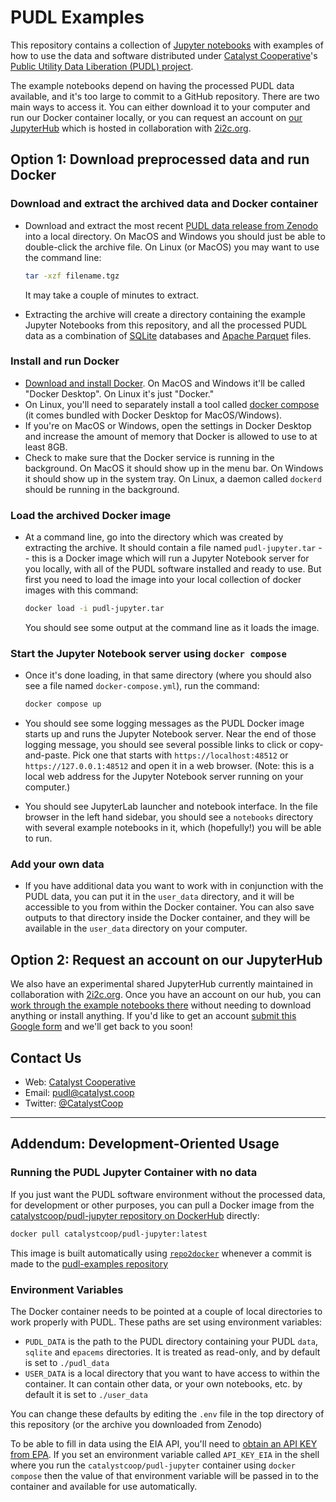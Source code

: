 # PUDL Examples

This repository contains a collection of
[Jupyter notebooks](https://jupyter.org) with examples of how to use the data
and software distributed under [Catalyst Cooperative](https://catalyst.coop)'s
[Public Utility Data Liberation (PUDL) project](https://github.com/catalyst-cooperative/pudl).

The example notebooks depend on having the processed PUDL data available, and
it's too large to commit to a GitHub repository. There are two main ways to
access it. You can either download it to your computer and run our Docker
container locally, or you can request an account on
[our JupyterHub](https://catalyst-cooperative.pilot.2i2c.cloud/) which is
hosted in collaboration with [2i2c.org](https://2i2c.org).

## Option 1: Download preprocessed data and run Docker

### Download and extract the archived data and Docker container

* Download and extract the most recent
  [PUDL data release from Zenodo](https://doi.org/10.5281/zenodo.3653158)
  into a local directory. On MacOS and Windows you should just be able to
  double-click the archive file. On Linux (or MacOS) you may want to use the
  command line:

  ```sh
  tar -xzf filename.tgz
  ```

  It may take a couple of minutes to extract.
* Extracting the archive will create a directory containing the example Jupyter
  Notebooks from this repository, and all the processed PUDL data as a combination of
  [SQLite](https://www.sqlite.org) databases and
  [Apache Parquet](https://parquet.apache.org/) files.

### Install and run Docker

* [Download and install Docker](https://docs.docker.com/get-docker/). On MacOS
  and Windows it'll be called "Docker Desktop". On Linux it's just "Docker."
* On Linux, you'll need to separately install a tool called
  [docker compose](https://docs.docker.com/compose/cli-command/#install-on-linux)
  (it comes bundled with Docker Desktop for MacOS/Windows).
* If you're on MacOS or Windows, open the settings in Docker Desktop and
  increase the amount of memory that Docker is allowed to use to at least 8GB.
* Check to make sure that the Docker service is running in the background. On
  MacOS it should show up in the menu bar. On Windows it should show up in the
  system tray. On Linux, a daemon called `dockerd` should be running in the
  background.

### Load the archived Docker image

* At a command line, go into the directory which was created by extracting the
  archive. It should contain a file named `pudl-jupyter.tar` -- this is
  a Docker image which will run a Jupyter Notebook server for you locally, with
  all of the PUDL software installed and ready to use. But first you need to
  load the image into your local collection of docker images with this
  command:

  ```sh
  docker load -i pudl-jupyter.tar
  ```

  You should see some output at the command line as it loads the image.

### Start the Jupyter Notebook server using `docker compose`

* Once it's done loading, in that same directory (where you should also see a
  file named `docker-compose.yml`), run the command:

  ```sh
  docker compose up
  ```

* You should see some logging messages as the PUDL Docker image starts up and
  runs the Jupyter Notebook server. Near the end of those logging message, you
  should see several possible links to click or copy-and-paste.
  Pick one that starts with `https://localhost:48512` or
  `https://127.0.0.1:48512` and open it in a web browser. (Note: this is a local
  web address for the Jupyter Notebook server running on your computer.)
* You should see JupyterLab launcher and notebook interface. In the file
  browser in the left hand sidebar, you should see a `notebooks` directory with
  several example notebooks in it, which (hopefully!) you will be able to run.

### Add your own data

* If you have additional data you want to work with in conjunction with the
  PUDL data, you can put it in the `user_data` directory, and it will be
  accessible to you from within the Docker container. You can also save
  outputs to that directory inside the Docker container, and they will be
  available in the `user_data` directory on your computer.

## Option 2: Request an account on our JupyterHub

We also have an experimental shared JupyterHub currently maintained in
collaboration with [2i2c.org](https://2i2c.org). Once you
have an account on our hub, you can
[work through the example notebooks there](https://bit.ly/pudl-examples-01)
without needing to download anything or install
anything. If you'd like to get an account
[submit this Google form](https://forms.gle/TN3GuE2e2mnWoFC4A) and we'll get
back to you soon!

## Contact Us

* Web: [Catalyst Cooperative](https://catalyst.coop)
* Email: [pudl@catalyst.coop](mailto:pudl@catalyst.coop)
* Twitter: [@CatalystCoop](https://twitter.com/CatalystCoop)

---

## Addendum: Development-Oriented Usage

### Running the PUDL Jupyter Container with no data

If you just want the PUDL software environment without the processed data, for
development or other purposes, you can pull a Docker image from the
[catalystcoop/pudl-jupyter repository on DockerHub](https://hub.docker.com/r/catalystcoop/pudl-jupyter) directly:

```sh
docker pull catalystcoop/pudl-jupyter:latest
```

This image is built automatically using
[`repo2docker`](https://github.com/jupyterhub/repo2docker) whenever a commit
is made to the
[pudl-examples repository](https://github.com/catalyst-cooperative/pudl-examples)

### Environment Variables

The Docker container needs to be pointed at a couple of local directories to
work properly with PUDL. These paths are set using environment variables:

* `PUDL_DATA` is the path to the PUDL directory containing your PUDL
  `data`, `sqlite` and `epacems` directories. It is treated as read-only, and by
  default is set to `./pudl_data`
* `USER_DATA` is a local directory that you want to have access to
  within the container. It can contain other data, or your own notebooks, etc. by
  default it is set to `./user_data`

You can change these defaults by editing the `.env` file in the top directory of
this repository (or the archive you downloaded from Zenodo)

To be able to fill in data using the EIA API, you'll need to [obtain an API KEY
from EPA](https://www.eia.gov/opendata/register.php). If you set an environment
variable called `API_KEY_EIA` in the shell where you run the
`catalystcoop/pudl-jupyter` container using `docker compose` then the value of
that environment variable will be passed in to the container and available for
use automatically.
